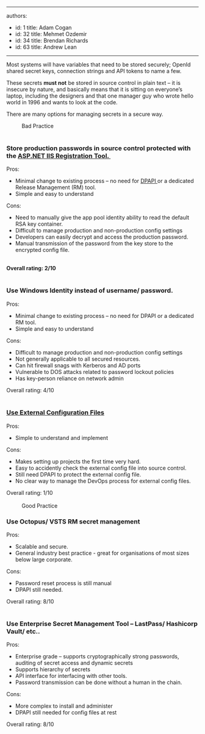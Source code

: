 

---
authors:
  - id: 1
    title: Adam Cogan
  - id: 32
    title: Mehmet Ozdemir
  - id: 34
    title: Brendan Richards
  - id: 63
    title: Andrew Lean
---




<span class='intro'> <p class="p1">Most systems will have variables that need to be stored securely; OpenId shared secret keys, connection strings and API tokens to name a few. <br></p><p class="p1">These secrets <strong>must not</strong> be stored in source control in plain text – it is insecure by nature, and basically means that it is sitting on everyone’s laptop, including the designers and that one manager guy who wrote hello world in 1996 and wants to look at the code.</p> </span>

<p>There are many options for managing secrets in a secure way.<br></p><dd class="ssw15-rteElement-FigureBad">Bad Practice​​<br><br></dd><h3 class="ssw15-rteElement-H3">Store production&#160;passwords in source control protected with the <a href="https&#58;//msdn.microsoft.com/en-us/library/zhhddkxy.aspx">ASP.NET IIS Registration Tool.&#160;</a></h3><p>Pros&#58;<br></p><ul><li>Minimal change to existing process – no need for <a href="https&#58;//msdn.microsoft.com/en-us/library/ms995355.aspx">DPAPI </a>or a dedicated Release&#160;Management (RM)&#160;tool.<br></li><li>Simple and easy to understand<br></li></ul>Cons&#58;<br><ul><li>Need to manually give the app pool identity ability to read the default RSA key container.<br></li><li>Difficult to manage production and non-production config settings<br></li><li>Developers can easily decrypt and access the production password.<br></li><li>Manual transmission of the password from the key store to the encrypted config file.<br></li></ul><br><div><strong>Overall rating&#58; 2/10</strong><br>&#160;<h3 class="ssw15-rteElement-H3">Use Windows Identity instead of username/ password.</h3>Pros&#58;<br><ul><li>Minimal change to existing process – no need for DPAPI or a dedicated RM tool.</li><li> Simple and easy to understand</li></ul>Cons&#58;<br><ul><li>​Difficult to manage production and non-production config settings</li><li>Not generally applicable to all secured resources.&#160;</li><li>Can hit firewall snags with Kerberos and AD ports</li><li>Vulnerable to DOS attacks related to password lockout policies<br></li><li>Has key-person reliance on network admin</li></ul>Overall rating&#58; 4/10<br>&#160;<h3 class="ssw15-rteElement-H3"><a href="https&#58;//docs.microsoft.com/en-us/aspnet/identity/overview/features-api/best-practices-for-deploying-passwords-and-other-sensitive-data-to-aspnet-and-azure">Use External Configuration Files​​​</a><div class="ms-rte-pasteremove" style="width&#58;1px;height&#58;1px;overflow&#58;hidden;"><span style="font-size&#58;11pt;font-family&#58;calibri, sans-serif;">https&#58;//docs.microsoft.com/en-us/aspnet/identity/overview/features-api/best-practices-for-deploying-passwords-and-other-sensitive-data-to-aspnet-and-azure<br>https&#58;//docs.microsoft.com/en-us/aspnet/identity/overview/features-api/best-practices-for-deploying-passwords-and-other-sensitive-data-to-aspnet-and-azure<br>​https&#58;//docs.microsoft.com/en-us/aspnet/identity/overview/features-api/best-practices-for-deploying-passwords-and-other-sensitive-data-to-aspnet-and-azure<span lang="EN-AU"><a href="https&#58;//docs.microsoft.com/en-us/aspnet/identity/overview/features-api/best-practices-for-deploying-passwords-and-other-sensitive-data-to-aspnet-and-azure">Use External Configuration Files</a></span></span></div></h3>Pros&#58;<br><ul><li>Simple to understand and implement<br></li></ul>Cons&#58;<br><ul><li>​Makes setting up projects the first time very hard.</li><li>Easy to accidently check the external config file into source control.</li><li>Still need DPAPI to protect the external config file.</li><li>No clear way to manage the DevOps process for external config files.</li></ul>Overall rating&#58; 1/10<br></div><div><br></div><div><dd class="ssw15-rteElement-FigureGood">Good Practice​<br></dd><h3 class="ssw15-rteElement-H3">Use Octopus/ VSTS RM secret management​​​<br></h3>Pros&#58;<br><ul><li>Scalable and secure.<br></li><li>General industry best practice - great for organisations of most sizes below large corporate.<br></li></ul>Cons&#58;<br><ul><li>Password reset process is still manual<br></li><li>DPAPI still needed.<br></li></ul>Overall rating&#58; 8/10<br>&#160;<h3 class="ssw15-rteElement-H3">Use Enterprise Secret Management Tool – LastPas​​s/ Hashicorp Vault/ etc..</h3>Pros&#58;<br><ul><li>​​Enterprise grade – supports cryptographically strong passwords, auditing of secret access and dynamic secrets<br></li><li>Supports hierarchy​ of secrets<br></li><li>API interface for interfacing with other tools.<br></li><li>Password transmission can be done without a human in the chain.<br></li></ul><p>Cons&#58;<br></p><ul><li>​More complex to install and administer<br></li><li>​DPAPI still needed for config files at rest<br></li></ul>Overall rating&#58; 8/10<br><br></div>


